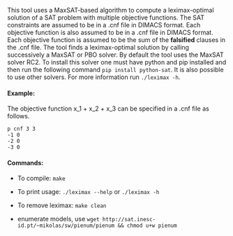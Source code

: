 This tool uses a MaxSAT-based algorithm to compute a leximax-optimal solution of a SAT problem with multiple objective functions.
The SAT constraints are assumed to be in a .cnf file in DIMACS format. Each objective function is also assumed to be in a .cnf file in DIMACS format. Each objective function is assumed to be the sum of the **falsified** clauses in the .cnf file.
The tool finds a leximax-optimal solution by calling successively a MaxSAT or PBO solver. By default the tool uses the MaxSAT solver RC2. To install this solver one must have python and pip installed and then run the following command `pip install python-sat`. It is also possible to use other solvers. For more information run `./leximax -h`.

#### Example:
The objective function x_1 + x_2 + x_3 can be specified in a .cnf file as follows.

```
p cnf 3 3
-1 0
-2 0
-3 0
```

#### Commands:
- To compile: `make`

- To print usage: `./leximax --help` or `./leximax -h`

- To remove leximax: `make clean`

- enumerate models, use `wget http://sat.inesc-id.pt/~mikolas/sw/pienum/pienum && chmod u+w pienum`
